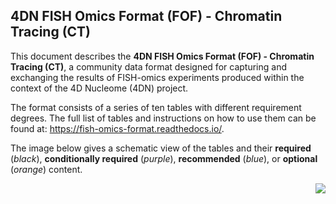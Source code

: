 ## 4DN FISH Omics Format (FOF) - Chromatin Tracing (CT)

This document describes the **4DN FISH Omics Format (FOF) - Chromatin Tracing (CT)**, a community data format designed for capturing and exchanging the results of FISH-omics experiments produced within the context of the 4D Nucleome (4DN) project.

The format consists of a series of ten tables with different requirement degrees.
The full list of tables and instructions on how to use them can be found at: https://fish-omics-format.readthedocs.io/.

The image below gives a schematic view of the tables and their **required** (*black*), **conditionally required** (*purple*), **recommended** (*blue*), or **optional** (*orange*) content.

<img align="right" src="https://github.com/4dn-dcic/fish_omics_format/blob/main/images/FOF-CT_graph.png">

